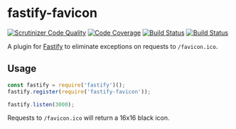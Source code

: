 # fastify-favicon

[![Scrutinizer Code Quality](https://scrutinizer-ci.com/g/sjinks/fastify-favicon/badges/quality-score.png?b=master)](https://scrutinizer-ci.com/g/sjinks/fastify-favicon/?branch=master)
[![Code Coverage](https://scrutinizer-ci.com/g/sjinks/fastify-favicon/badges/coverage.png?b=master)](https://scrutinizer-ci.com/g/sjinks/fastify-favicon/?branch=master)
[![Build Status](https://scrutinizer-ci.com/g/sjinks/fastify-favicon/badges/build.png?b=master)](https://scrutinizer-ci.com/g/sjinks/fastify-favicon/build-status/master)
[![Build Status](https://travis-ci.com/sjinks/fastify-favicon.svg?branch=master)](https://travis-ci.com/sjinks/fastify-favicon)

A plugin for [Fastify](https://github.com/fastify/fastify) to eliminate exceptions on requests to `/favicon.ico`.

## Usage

```js
const fastify = require('fastify')();
fastify.register(require('fastify-favicon'));

fastify.listen(3000);
```

Requests to `/favicon.ico` will return a 16x16 black icon.

